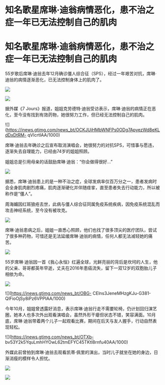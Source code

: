 # 知名歌星席琳·迪翁病情恶化，患不治之症一年已无法控制自己的肌肉

# 知名歌星席琳·迪翁病情恶化，患不治之症一年已无法控制自己的肌肉

55岁歌后席琳·迪翁去年12月确诊僵人综合征（SPS），经过一年艰苦对抗，席琳·迪翁的病情逐渐恶化，已无法控制身体上的肌肉了。

![](https://inews.gtimg.com/news_bt/ON6nsPP7YYiPA1VnffW9gMuFDmMiXnjSJH1pLYnDwyuC8AA/1000)

![](https://inews.gtimg.com/news_bt/O6oWtTibQ4dkSKQAcaR0mWKo9qz_p0-JXySzPoQNCCu_YAA/1000)

据外媒《7 Jours》报道，姐姐克劳德特·迪翁受访表示，席琳·迪翁的病情正在恶化，至今没有找到有效药物，她很努力工作，但已经无法控制自己的肌肉。

![](https://inews.gtimg.com/news_bt/OCKJUiHMbWNFPs0ODg7ApyezWd8eKLdDxDtRM-
qVlcrtIAA/1000)

席琳·迪翁去年确诊之后宣布取消演唱会，她很努力的对抗SPS，可惜事与愿违，逐渐失去自理能力，已经由74岁的姐姐照顾。

姐姐总是引用母亲的话鼓励席琳·迪翁：“你会做得很好...”

![](https://inews.gtimg.com/news_bt/OL8QCkYKYCgb8JWXcpljKNqA43RFZqQkildTaOX7R9TGEAA/1000)

据悉，席琳·迪翁患上的是一种不治之症，全球发病率仅百万分之一，患者发病时会全身肌肉剧烈疼痛，肌肉逐渐硬化并伴随痉挛，直至患者失去行动能力，所以被称作是“僵人”。

周海媚因红斑狼疮去世，此病与僵人综合征同属免疫系统疾病，因免疫系统混乱而攻击神经系统，至今没有被攻克。

![](https://inews.gtimg.com/news_bt/Ox02upkAkcjNy2hsdCc2vXqWqf8x9OHUlZZATRIXx9EmsAA/1000)

席琳·迪翁患病之后，姐姐一直悉心照顾，他们也找了很多顶尖的医疗团队，尝试了很多种药物，可惜还是无法延缓席琳·迪翁的病情，任何人都无法减轻她的痛苦。

![](https://inews.gtimg.com/news_bt/OrMW5EytdF_dCKF76hY230gnoM5qQvAAbawZf_X6LJ2HMAA/1000)

55岁席琳·迪翁因一首《我心永恒》红遍全球，光鲜亮丽的背后是坎坷的人生，他的父亲、哥哥都英年早逝，丈夫在2016年患癌流失，留下一双12岁的双胞胎儿子相依为命。

![](https://inews.gtimg.com/news_bt/OITuSDs9Cprdy_vNe_Zjo7L7E2HHQOI8c9J933IJsHEtUAA/1000)

![](https://inews.gtimg.com/news_bt/OBG-
CElns3JeneMHzgKJu-G381-QIFioOjSy8iPz6VPPIAA/1000)

今年10月，姐姐曾透露好消息，表示席琳·迪翁行走不需要轮椅，仍计划回归演艺圈，她本人也多次外出观看演唱会，虽然外形干瘪但状态不错，笑容满面。10月底，席琳·迪翁带着两个儿子一起观看比赛，期间在后天与友人握手，行动自然表现轻松。

![](https://inews.gtimg.com/news_bt/OTXb-
bv53Y2k5YquLmhHYOwL62tmEFYC45TKtI8rnfu40AA/1000)

外媒此前曾拍到席琳·迪翁去观看凯蒂·佩里的演出，当时儿子就坐在她的身边，日渐消瘦的模样令人担忧。

![](https://inews.gtimg.com/news_bt/OYrgybPkzQZj4AGypYhLPycG3HK98GSUnhvAt5tKmzerIAA/1000)

![](https://inews.gtimg.com/news_bt/OWIm4ZQegSjDj-k2mK1UJL_Y03AI0VFkz0wa3iYP5j7SAAA/1000)

